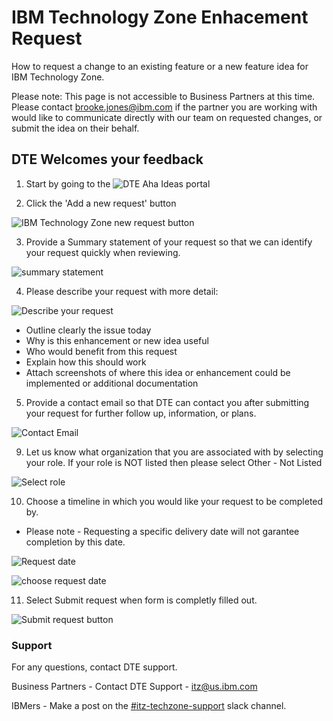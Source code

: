 # IBM Technology Zone Enhacement Request

How to request a change to an existing feature or a new feature idea for IBM Technology Zone.

Please note: This page is not accessible to Business Partners at this time. Please contact brooke.jones@ibm.com if the partner you are working with would like to communicate directly with our team on requested changes, or submit the idea on their behalf. 

## DTE Welcomes your feedback

1.  Start by going to the ![DTE Aha Ideas portal](https://ibm.biz/DTE-Enhancements)

2.  Click the 'Add a new request' button 

![IBM Technology Zone new request button](https://github.com/IBM/itz-support-public/blob/main/IBM-Technology-Zone/IBM-Technology-Zone-Runbooks/Images/aha-addnewrequest.png)

3. Provide a Summary statement of your request so that we can identify your request quickly when reviewing. 

![summary statement](https://github.com/IBM/itz-support-public/blob/main/IBM-Technology-Zone/IBM-Technology-Zone-Runbooks/Images/aha-yourrequest.png)

4. Please describe your request with more detail:

![Describe your request](https://github.com/IBM/itz-support-public/blob/main/IBM-Technology-Zone/IBM-Technology-Zone-Runbooks/Images/aha-describerequest.png)

* Outline clearly the issue today
* Why is this enhancement or new idea useful
* Who would benefit from this request
* Explain how this should work
* Attach screenshots of where this idea or enhancement could be implemented or additional documentation


5. Provide a contact email so that DTE can contact you after submitting your request for further follow up, information, or plans. 

![Contact Email](https://github.com/IBM/itz-support-public/blob/main/IBM-Technology-Zone/IBM-Technology-Zone-Runbooks/Images/aha-contactemail.png)

9. Let us know what organization that you are associated with by selecting your role. If your role is NOT listed then please select Other - Not Listed

![Select role](https://github.com/IBM/itz-support-public/blob/main/IBM-Technology-Zone/IBM-Technology-Zone-Runbooks/Images/ahaform-role.png)

10.  Choose a timeline in which you would like your request to be completed by. 
* Please note - Requesting a specific delivery date will not garantee completion by this date.

![Request date](https://github.com/IBM/itz-support-public/blob/main/IBM-Technology-Zone/IBM-Technology-Zone-Runbooks/Images/aha-requestdeliverydate.png)

![choose request date](https://github.com/IBM/itz-support-public/blob/main/IBM-Technology-Zone/IBM-Technology-Zone-Runbooks/Images/aha-chooserequesteddate.png)

11. Select Submit request when form is completly filled out. 

![Submit request button](https://github.com/IBM/itz-support-public/blob/main/IBM-Technology-Zone/IBM-Technology-Zone-Runbooks/Images/aha-submitbutton.png)

### Support

For any questions, contact DTE support.

Business Partners - Contact DTE Support - itz@us.ibm.com

IBMers - Make a post on the [#itz-techzone-support](https://ibm-itz.slack.com/archives/C0124J683GW) slack channel.
